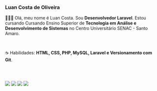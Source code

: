 ### Luan Costa de Oliveira

<div align="left">
  <p> 👨🏻‍💻 Olá, meu nome é Luan Costa. Sou <b>Desenvolvedor Laravel</b>. Estou cursando Cursando Ensino Superior de <b>Tecnologia em Análise e Desenvolvimento de Sistemas</b> no Centro Universitário SENAC - Santo Amaro.</p>
  <br>
  <p> ☕ Habilidades: <b>HTML, CSS, PHP, MySQL, Laravel e Versionamento com Git</b>.</p>
  <br>
</div>

  
  ##
 
<div> 
  <a href="https://www.youtube.com/channel/UC7qDGDYZ28c8sDYRKjYF9Og" target="_blank"><img src="https://img.shields.io/badge/YouTube-6610f2?style=for-the-badge&logo=youtube&logoColor=white" target="_blank"></a>
  <a href="https://www.instagram.com/luan_carstairs" target="_blank"><img src="https://img.shields.io/badge/-Instagram-6610f2?style=for-the-badge&logo=instagram&logoColor=white" target="_blank"></a>
 <a href="" target="_blank"><img src="https://img.shields.io/badge/Discord-6610f2?style=for-the-badge&logo=discord&logoColor=white" target="_blank"></a> 
  <a href="https://www.linkedin.com/in/luan-costa-de-oliveira-349519200" target="_blank"><img src="https://img.shields.io/badge/-LinkedIn-6610f2?style=for-the-badge&logo=linkedin&logoColor=white" target="_blank"></a> 

 
</div>
